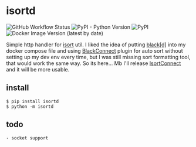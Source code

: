 # isortd
![GitHub Workflow Status](https://img.shields.io/github/workflow/status/urm8/isortd/build?style=for-the-badge)
![PyPI - Python Version](https://img.shields.io/pypi/pyversions/isortd?style=for-the-badge)
![PyPI](https://img.shields.io/pypi/v/isortd?style=for-the-badge)
![Docker Image Version (latest by date)](https://img.shields.io/docker/v/urm8/isortd?style=for-the-badge)

Simple http handler for [isort](https://github.com/PyCQA/isort) util. I liked the idea of putting 
[black[d]](https://black.readthedocs.io/en/stable/blackd.html) into my docker compose file and using
[BlackConnect](https://plugins.jetbrains.com/plugin/14321-blackconnect) plugin for auto sort without setting up
my dev env every time, but I was still missing sort formatting tool, that would work the same way. So its here...
Mb I'll release [IsortConnect](https://github.com/urm8/IsortConnect) and it will be more usable.
## install
```
$ pip install isortd
$ python -m isortd
``` 

## todo
    - socket support